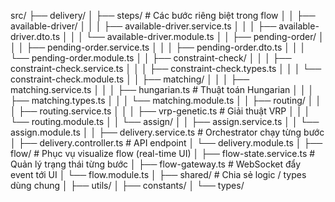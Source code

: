 src/
├── delivery/
│ ├── steps/ # Các bước riêng biệt trong flow
│ │ ├── available-driver/
│ │ │ ├── available-driver.service.ts
│ │ │ ├── available-driver.dto.ts
│ │ │ └── available-driver.module.ts
│ │ ├── pending-order/
│ │ │ ├── pending-order.service.ts
│ │ │ ├── pending-order.dto.ts
│ │ │ └── pending-order.module.ts
│ │ ├── constraint-check/
│ │ │ ├── constraint-check.service.ts
│ │ │ ├── constraint-check.types.ts
│ │ │ └── constraint-check.module.ts
│ │ ├── matching/
│ │ │ ├── matching.service.ts
│ │ │ ├── hungarian.ts # Thuật toán Hungarian
│ │ │ ├── matching.types.ts
│ │ │ └── matching.module.ts
│ │ ├── routing/
│ │ │ ├── routing.service.ts
│ │ │ ├── vrp-genetic.ts # Giải thuật VRP
│ │ │ └── routing.module.ts
│ │ └── assign/
│ │ ├── assign.service.ts
│ │ └── assign.module.ts
│
│ ├── delivery.service.ts # Orchestrator chạy từng bước
│ ├── delivery.controller.ts # API endpoint
│ └── delivery.module.ts
│
├── flow/ # Phục vụ visualize flow (real-time UI)
│ ├── flow-state.service.ts # Quản lý trạng thái từng bước
│ ├── flow-gateway.ts # WebSocket đẩy event tới UI
│ └── flow.module.ts
│
├── shared/ # Chia sẻ logic / types dùng chung
│ ├── utils/
│ ├── constants/
│ └── types/
